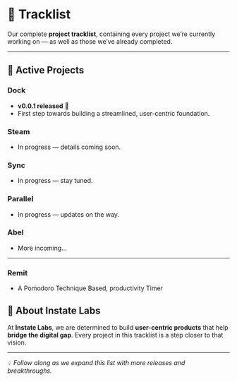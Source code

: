 # 📂 Tracklist  

Our complete **project tracklist**, containing every project we’re currently working on — as well as those we’ve already completed.  

---

## 🚀 Active Projects  

### Dock  
- **v0.0.1 released** 🎉  
- First step towards building a streamlined, user-centric foundation.  

### Steam  
- In progress — details coming soon.  

### Sync  
- In progress — stay tuned.  

### Parallel  
- In progress — updates on the way.  

### Abel  
- More incoming…  
---

### Remit
- A Pomodoro Technique Based, productivity Timer

## 📌 About Instate Labs  
At **Instate Labs**, we are determined to build **user-centric products** that help **bridge the digital gap**. Every project in this tracklist is a step closer to that vision.  

---

💡 *Follow along as we expand this list with more releases and breakthroughs.*  
